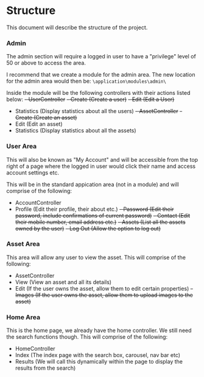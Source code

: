 # Structure
This document will describe the structure of the project.

### Admin
The admin section will require a logged in user to have a "privilege" level of 50 or above to access the area.

I recommend that we create a module for the admin area. The new location for the admin area would then be:
`\application\modules\admin\`

Inside the module will be the following controllers with their actions listed below:
 ~~- UserController~~
  ~~- Create (Create a user)~~
  ~~- Edit (Edit a User)~~
  - Statistics (Display statistics about all the users)
 ~~- AssetController~~
  ~~- Create (Create an asset)~~
  - Edit (Edit an asset)
  - Statistics (Display statistics about all the assets)

### User Area
This will also be known as "My Account" and will be accessible from the top right of a page where the logged in user would
click their name and access account settings etc.

This will be in the standard appication area (not in a module) and will comprise of the following:
 - AccountController
  - Profile (Edit their profile, their about etc.)
  ~~- Password (Edit their password, include confirmations of current password)~~
  ~~- Contact (Edit their mobile number, email address etc.)~~
  ~~- Assets (List all the assets owned by the user)~~
  ~~- Log Out (Allow the option to log out)~~

### Asset Area
This area will allow any user to view the asset.
This will comprise of the following:
 - AssetController
  - View (View an asset and all its details)
  - Edit (If the user owns the asset, allow them to edit certain properties)
  ~~- Images (If the user owns the asset, allow them to upload images to the asset)~~

### Home Area
This is the home page, we already have the home controller.
We still need the search functions though.
This will comprise of the following:
 - HomeController
  - Index (The index page with the search box, carousel, nav bar etc)
  - Results (We will call this dynamically within the page to display the results from the search)
